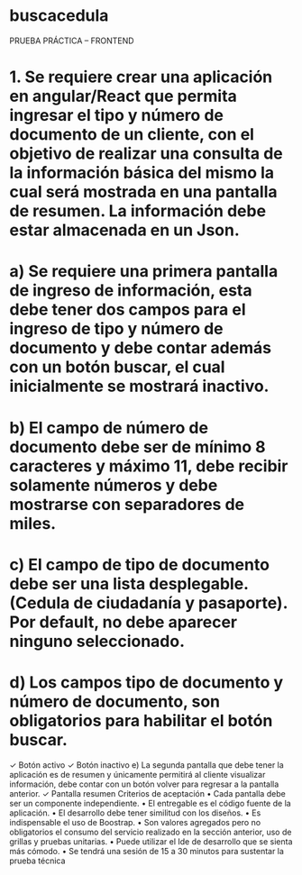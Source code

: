 # buscacedula

PRUEBA PRÁCTICA – FRONTEND
# 1. Se requiere crear una aplicación en angular/React que permita ingresar el tipo y número de documento de un cliente, con el objetivo de realizar una consulta de la información básica del mismo la cual será mostrada en una pantalla de resumen. La información debe estar almacenada en un Json.
# a) Se requiere una primera pantalla de ingreso de información, esta debe tener dos campos para el ingreso de tipo y número de documento y debe contar además con un botón buscar, el cual inicialmente se mostrará inactivo.
# b) El campo de número de documento debe ser de mínimo 8 caracteres y máximo 11, debe recibir solamente números y debe mostrarse con separadores de miles.
# c) El campo de tipo de documento debe ser una lista desplegable. (Cedula de ciudadanía y pasaporte). Por default, no debe aparecer ninguno seleccionado.
# d) Los campos tipo de documento y número de documento, son obligatorios para habilitar el botón buscar.
✓ Botón activo
✓ Botón inactivo
e) La segunda pantalla que debe tener la aplicación es de resumen y únicamente permitirá al cliente visualizar información, debe contar con un botón volver para regresar a la pantalla anterior.
✓ Pantalla resumen
Criterios de aceptación
• Cada pantalla debe ser un componente independiente.
• El entregable es el código fuente de la aplicación.
• El desarrollo debe tener similitud con los diseños.
• Es indispensable el uso de Boostrap.
• Son valores agregados pero no obligatorios el consumo del servicio realizado en la
sección anterior, uso de grillas y pruebas unitarias.
• Puede utilizar el Ide de desarrollo que se sienta más cómodo.
• Se tendrá una sesión de 15 a 30 minutos para sustentar la prueba técnica
